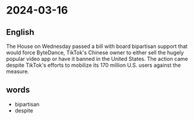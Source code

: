 # 2024-03-16

## English
The House on Wednesday passed a bill
with board bipartisan support that would
force ByteDance, TikTok's Chinese owner
to either sell the hugely popular video app
or have it banned in the United States. The
action came despite TikTok's efforts to
mobilize its 170 million U.S. users against
the measure.

## words
* bipartisan
* despite
